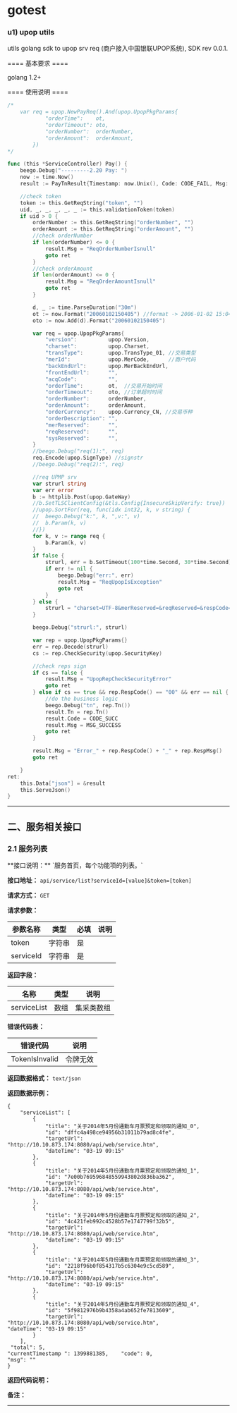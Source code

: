 gotest
======

### u1) upop utils

utils golang sdk to upop srv req (商户接入中国银联UPOP系统), SDK rev 0.0.1.

==== 基本要求 ====

golang 1.2+ 

==== 使用说明 ====
```go
/*
	var req = upop.NewPayReq().And(upop.UpopPkgParams{ 
			"orderTime":    ot, 
			"orderTimeout": oto, 
			"orderNumber":  orderNumber, 
			"orderAmount":  orderAmount, 
		})
*/

func (this *ServiceController) Pay() {
	beego.Debug("---------2.20 Pay: ")
	now := time.Now()
	result := PayTnResult{Timestamp: now.Unix(), Code: CODE_FAIL, Msg: MSG_TOKEN_IS_INVALID}

	//check token
	token := this.GetReqString("token", "")
	uid, _, _, _, _, _ := this.validationToken(token)
	if uid > 0 {
		orderNumber := this.GetReqString("orderNumber", "")
		orderAmount := this.GetReqString("orderAmount", "")
		//check orderNumber
		if len(orderNumber) <= 0 {
			result.Msg = "ReqOrderNumberIsnull"
			goto ret
		}
		//check orderAmount
		if len(orderAmount) <= 0 {
			result.Msg = "ReqOrderAmountIsnull"
			goto ret
		}

		d, _ := time.ParseDuration("30m")
		ot := now.Format("20060102150405") //format -> 2006-01-02 15:04:05
		oto := now.Add(d).Format("20060102150405")

		var req = upop.UpopPkgParams{
			"version":          upop.Version,
			"charset":          upop.Charset,
			"transType":        upop.TransType_01, //交易类型
			"merId":            upop.MerCode,      //商户代码
			"backEndUrl":       upop.MerBackEndUrl,
			"frontEndUrl":      "",
			"acqCode":          "",
			"orderTime":        ot,  //交易开始时间
			"orderTimeout":     oto, //订单超时时间
			"orderNumber":      orderNumber,
			"orderAmount":      orderAmount,
			"orderCurrency":    upop.Currency_CN, //交易币种
			"orderDescription": "",
			"merReserved":      "",
			"reqReserved":      "",
			"sysReserved":      "",
		}
		//beego.Debug("req(1):", req)
		req.Encode(upop.SignType) //signstr
		//beego.Debug("req(2):", req)

		//req UPMP srv
		var strurl string
		var err error
		b := httplib.Post(upop.GateWay)
		//b.SetTLSClientConfig(&tls.Config{InsecureSkipVerify: true})
		//upop.SortFor(req, func(idx int32, k, v string) {
		//	beego.Debug("k:", k, ",v:", v)
		//	b.Param(k, v)
		//})
		for k, v := range req {
			b.Param(k, v)
		}
		if false {
			strurl, err = b.SetTimeout(100*time.Second, 30*time.Second).String() //strurl
			if err != nil {
				beego.Debug("err:", err)
				result.Msg = "ReqUpopIsException"
				goto ret
			}
		} else {
			strurl = "charset=UTF-8&merReserved=&reqReserved=&respCode=00&respMsg=ok&sysReserved=&tn=A0000000000001&transType=01&version=1.0.0&signMethod=MD5&signature=e6d1877889422a8b21d9d1a2cd91dfb8"
		}

		beego.Debug("strurl:", strurl)

		var rep = upop.UpopPkgParams{}
		err = rep.Decode(strurl)
		cs := rep.CheckSecurity(upop.SecurityKey)

		//check reps sign
		if cs == false {
			result.Msg = "UpopRepCheckSecurityError"
			goto ret
		} else if cs == true && rep.RespCode() == "00" && err == nil {
			//do the business logic
			beego.Debug("tn", rep.Tn())
			result.Tn = rep.Tn()
			result.Code = CODE_SUCC
			result.Msg = MSG_SUCCESS
			goto ret
		}

		result.Msg = "Error_" + rep.RespCode() + "_" + rep.RespMsg()
		goto ret

	}
ret:
	this.Data["json"] = &result
	this.ServeJson()
}
```


* * *

<h2 id="user">二、服务相关接口</h2>
<h3 id="user1">2.1 服务列表</h3>
**接口说明：**  `服务首页，每个功能项的列表。`

**接口地址：**  `api/service/list?serviceId=[value]&token=[token]`

**请求方式：**  `GET`

**请求参数：**
>
| 参数名称       | 类型      	|必填    	| 说明              
| ----------- 	|--------	|------		| ----------------- 
| token      	| 字符串 	|		是	|          
| serviceId      |字符串	|   	        是    |          


**返回字段：**
>
| 名称              | 类型      | 说明              
| ----------- 	|--------	| -----------------
| serviceList      	| 数组 	|	集采类数组 


**错误代码表：**
>
| 错误代码      |  说明           
| ----------- 	|-----------------
| TokenIsInvalid      	| 令牌无效  


**返回数据格式：**	`text/json`
	
**返回数据示例：**

```
{
    "serviceList": [
        {
            "title": "关于2014年5月份通勤车月票预定和领取的通知_0",
            "id": "dffc4a498ce94956b31011b79ad8c4fe",
            "targetUrl": "http://10.10.873.174:8080/api/web/service.htm",
            "dateTime": "03-19 09:15"
        },
        {
            "title": "关于2014年5月份通勤车月票预定和领取的通知_1",
            "id": "7e00b769596848559943802d836ba362",
            "targetUrl": "http://10.10.873.174:8080/api/web/service.htm",
            "dateTime": "03-19 09:15"
        },
        {
            "title": "关于2014年5月份通勤车月票预定和领取的通知_2",
            "id": "4c421feb992c4528b57e1747799f32b5",
            "targetUrl": "http://10.10.873.174:8080/api/web/service.htm",
            "dateTime": "03-19 09:15"
        },
        {
            "title": "关于2014年5月份通勤车月票预定和领取的通知_3",
            "id": "2218f96b0f854317b5c6304e9c5cd589",
            "targetUrl": "http://10.10.873.174:8080/api/web/service.htm",
            "dateTime": "03-19 09:15"
        },
        {
            "title": "关于2014年5月份通勤车月票预定和领取的通知_4",
            "id": "5f9812976b9b4358a4ab652fe7813609",
            "targetUrl": "http://10.10.873.174:8080/api/web/service.htm",
"dateTime": "03-19 09:15"
        }
    ],
 "total": 5,
"currentTimestamp ": 1399881385,    "code": 0,
"msg": ""
}

```

**返回代码说明：**

**备注：**
	

* * *
